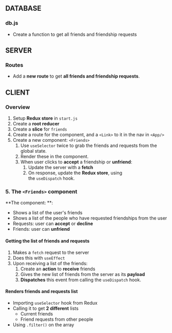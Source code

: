 ## DATABASE

### db.js

-   Create a function to get all friends and friendship requests

## SERVER

### Routes

-   Add a **new route** to get **all friends and friendship requests**.

## CLIENT

### Overview

1.  Setup **Redux store** in `start.js`
2.  Create a **root reducer**
3.  Create a **slice** for `friends`
4.  Create a route for the component, and a `<Link>` to it in the nav in `<App/>`
5.  Create a new component: `<Friends>`
    1.  Use `useSelector` twice to grab the friends and requests from the global state.
    2.  Render these in the component.
    3.  When user clicks to **accept** a friendship or **unfriend**:
        1.  Update the server with a **fetch**
        2.  On response, update the **Redux store**, using the `useDispatch` hook.

### 5. The `<Friends>` component

**The component: **:
 -   Shows a list of the user's friends
-   Shows a list of the people who have requested friendships from the user
-   Requests: user can **accept** or **decline**
-   Friends: user can **unfriend**

#### Getting the list of friends and requests

1.  Makes a `fetch` request to the server
2.  Does this with `useEffect`
3.  Upon receiving a list of the friends:
    1.  Create an **action** to **receive** friends
    2.  Gives the new list of friends from the server as its **payload**
    3.  **Dispatches** this event  from calling the `useDispatch` hook.

#### Renders friends and requests list

-   Importing `useSelector` hook from Redux
-   Calling it to get **2 different** lists
    -   Current friends
    -   Friend requests from other people
-   Using `.filter()` on the array